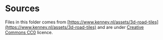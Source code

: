 # Sources

Files in this folder comes from [https://www.kenney.nl/assets/3d-road-tiles](https://www.kenney.nl/assets/3d-road-tiles)
and are under [Creative Commons CC0](https://creativecommons.org/publicdomain/zero/1.0/) licence.
